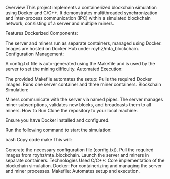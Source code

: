Overview
This project implements a containerized blockchain simulation using Docker and C/C++. It demonstrates multithreaded synchronization and inter-process communication (IPC) within a simulated blockchain network, consisting of a server and multiple miners.

Features
Dockerized Components:

The server and miners run as separate containers, managed using Docker.
Images are hosted on Docker Hub under royhz/mta_blockchain.
Configuration Management:

A config.txt file is auto-generated using the Makefile and is used by the server to set the mining difficulty.
Automated Execution:

The provided Makefile automates the setup:
Pulls the required Docker images.
Runs one server container and three miner containers.
Blockchain Simulation:

Miners communicate with the server via named pipes.
The server manages miner subscriptions, validates new blocks, and broadcasts them to all miners.
How to Run
Clone the repository to your local machine.

Ensure you have Docker installed and configured.

Run the following command to start the simulation:

bash
Copy code
make
This will:

Generate the necessary configuration file (config.txt).
Pull the required images from royhz/mta_blockchain.
Launch the server and miners in separate containers.
Technologies Used
C/C++: Core implementation of the blockchain simulation.
Docker: For containerizing and managing the server and miner processes.
Makefile: Automates setup and execution.
